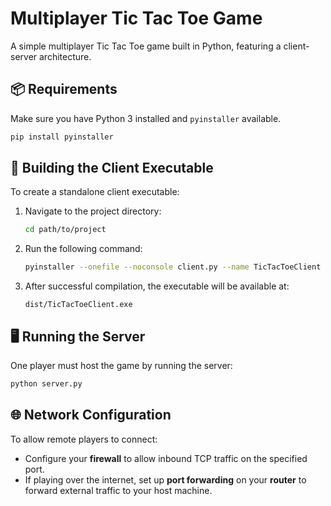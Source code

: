 # Multiplayer Tic Tac Toe Game

A simple multiplayer Tic Tac Toe game built in Python, featuring a client-server architecture.

## 📦 Requirements
Make sure you have Python 3 installed and `pyinstaller` available.

```bash
pip install pyinstaller
```

## 🧩 Building the Client Executable

To create a standalone client executable:

1. Navigate to the project directory:
   ```bash
   cd path/to/project
   ```
2. Run the following command:
   ```bash
   pyinstaller --onefile --noconsole client.py --name TicTacToeClient
   ```
3. After successful compilation, the executable will be available at:
   ```
   dist/TicTacToeClient.exe
   ```

## 🖥️ Running the Server

One player must host the game by running the server:

```bash
python server.py
```

## 🌐 Network Configuration

To allow remote players to connect:

- Configure your **firewall** to allow inbound TCP traffic on the specified port.
- If playing over the internet, set up **port forwarding** on your **router** to forward external traffic to your host machine.
